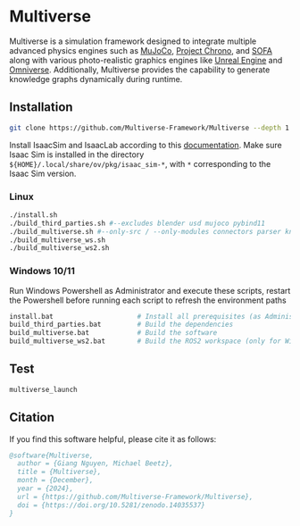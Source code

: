 # Multiverse

Multiverse is a simulation framework designed to integrate multiple advanced physics engines such as [MuJoCo](https://mujoco.readthedocs.io/), [Project Chrono](https://projectchrono.org/), and [SOFA](https://www.sofa-framework.org/) along with various photo-realistic graphics engines like [Unreal Engine](https://www.unrealengine.com/) and [Omniverse](https://developer.nvidia.com/omniverse). Additionally, Multiverse provides the capability to generate knowledge graphs dynamically during runtime.

<!-- [Demo1](https://github.com/Universal-Simulation-Framework/multiverse/assets/64316740/19a3281f-ddd7-4430-b5ad-8219f9d17a92)

[Demo2](https://github.com/Multiverse-Framework/Multiverse/assets/64316740/e2509d42-39ad-4fa1-8224-2bcc55ef098f)

## Documentation
https://multiverseframework.readthedocs.io/en/latest -->

## Installation

```bash
git clone https://github.com/Multiverse-Framework/Multiverse --depth 1
```

Install IsaacSim and IsaacLab according to this [documentation](https://isaac-sim.github.io/IsaacLab/main/source/setup/installation/binaries_installation.html#installation-using-isaac-sim-binaries). Make sure Isaac Sim is installed in the directory `${HOME}/.local/share/ov/pkg/isaac_sim-*`, with `*` corresponding to the Isaac Sim version.

### Linux

```bash
./install.sh                                                                    # Install all prerequisites
./build_third_parties.sh #--excludes blender usd mujoco pybind11                # Build the dependencies with optional exclusions
./build_multiverse.sh #--only-src / --only-modules connectors parser knowledge  # Build the software with optional inclusions
./build_multiverse_ws.sh                                                        # Build the ROS workspace (only for Ubuntu 20.04)
./build_multiverse_ws2.sh                                                       # Build the ROS2 workspace (for Ubuntu >= 20.04)
```

### Windows 10/11

Run Windows Powershell as Administrator and execute these scripts, restart the Powershell before running each script to refresh the environment paths

```bash
install.bat                     # Install all prerequisites (as Administrator)
build_third_parties.bat         # Build the dependencies
build_multiverse.bat            # Build the software
build_multiverse_ws2.bat        # Build the ROS2 workspace (only for Windows 10)
```

## Test

```bash
multiverse_launch 
```

## Citation

If you find this software helpful, please cite it as follows:

```bibtex
@software{Multiverse,
  author = {Giang Nguyen, Michael Beetz},
  title = {Multiverse},
  month = {December},
  year = {2024},
  url = {https://github.com/Multiverse-Framework/Multiverse},
  doi = {https://doi.org/10.5281/zenodo.14035537}
}
```
